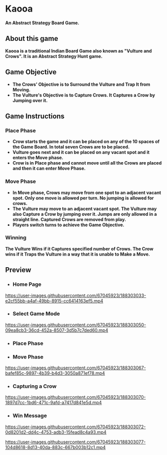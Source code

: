 # Kaooa
**An Abstract Strategy Board Game.**

## About this game
**Kaooa is a traditional Indian Board Game also known as "Vulture and Crows". It is an Abstract Strategy Hunt game.**

## Game Objective
- **The Crows' Objective is to Surround the Vulture and Trap It from Moving.**
- **The 
Vulture's Objective is to Capture Crows. It Captures a Crow by Jumping over it.**

## Game Instructions
### Place Phase
- **Crow starts the game and it can be placed on any of the 10 spaces of the Game Board. In total seven Crows are to be placed.**
- **Vulture goes next and it can be placed on any vacant spot and it enters the Move phase.**
- **Crow is in Place phase and cannot move until all the Crows are placed and then it can enter Move Phase.**
### Move Phase
- **In Move phase, Crows may move from one spot to an adjacent vacant spot. Only one move is allowed per turn. No jumping is allowed for crows.**
- **The Vulture may move to an adjacent vacant spot. The Vulture may also Capture a Crow by jumping over it. Jumps are only allowed in a straight line. Captured Crows are removed from play.**
- **Players switch turns to achieve the Game Objective.**

### Winning
**The Vulture Wins if it Captures specified number of Crows. The Crow wins if it Traps the Vulture in a way that it is unable to Make a Move.**

## Preview
- ### Home Page
https://user-images.githubusercontent.com/67045923/188303033-e2cf55bb-a4af-49bb-8915-cc6414163ef5.mp4
- ### Select Game Mode
https://user-images.githubusercontent.com/67045923/188303050-09ea8cb3-36cd-452a-8507-3d5b7c7ded60.mp4
- ### Place Phase
- ### Move Phase
https://user-images.githubusercontent.com/67045923/188303067-bafef85c-9897-4b39-b4d3-3050a871ef78.mp4
- ### Capturing a Crow
https://user-images.githubusercontent.com/67045923/188303070-1897d7cc-1bd6-471c-9afd-a7417d841e5d.mp4
- ### Win Message
https://user-images.githubusercontent.com/67045923/188303072-0d8201d2-dd4c-4753-adb3-15fead8c4a93.mp4

https://user-images.githubusercontent.com/67045923/188303077-104d8618-8d13-40da-883c-667b003b12c1.mp4
